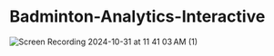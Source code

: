 # Badminton-Analytics-Interactive

![Screen Recording 2024-10-31 at 11 41 03 AM (1)](https://github.com/user-attachments/assets/294e7dab-4b60-4017-9ff3-9b83fe5f5579)

